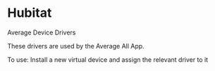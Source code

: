 # Hubitat

Average Device Drivers

These drivers are used by the Average All App.


To use: Install a new virtual device and assign the relevant driver to it

